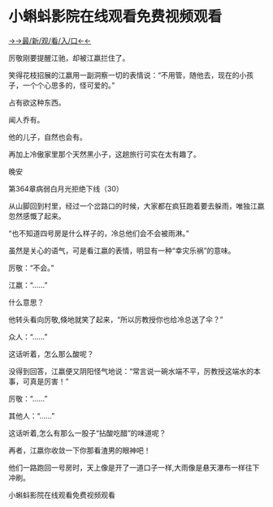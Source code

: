 # 小蝌蚪影院在线观看免费视频观看

<a href="https://m8k3.cc">→→最/新/观/看/入/口←←</a>

厉敬刚要提醒江驰，却被江嬴拦住了。

笑得花枝招展的江嬴用一副洞察一切的表情说：“不用管，随他去，现在的小孩子，一个个心思多的，怪可爱的。”

占有欲这种东西。

闻人乔有。

他的儿子，自然也会有。

再加上冷傲家里那个天然黑小子，这趟旅行可实在太有趣了。

晚安

第364章病弱白月光拒绝下线（30）

从山脚回到村里，经过一个岔路口的时候，大家都在疯狂跑着要去躲雨，唯独江嬴忽然感慨了起来。

“也不知道四号房是什么样子的，冷总他们会不会被雨淋。”

虽然是关心的语气，可是看江嬴的表情，明显有一种“幸灾乐祸”的意味。

厉敬：“不会。”

江嬴：“……”

什么意思？

他转头看向厉敬,倏地就笑了起来，“所以厉教授你也给冷总送了伞？”

众人：“……”

这话听着，怎么那么酸呢？

没得到回答，江嬴便又阴阳怪气地说：“常言说一碗水端不平，厉教授这端水的本事，可真是厉害！”

厉敬：“……”

其他人：“……”

这话听着,怎么有那么一股子“拈酸吃醋”的味道呢？

再者，江嬴你收敛一下你那看渣男的眼神吧！

他们一路跑回一号房时，天上像是开了一道口子一样,大雨像是悬天瀑布一样往下冲刷。

 小蝌蚪影院在线观看免费视频观看
